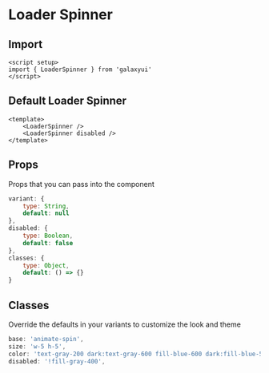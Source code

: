 <script setup>
import LoaderSpinnerExample from './loader/examples/LoaderSpinnerExample.vue'
</script>

# Loader Spinner

## Import
```vue
<script setup>
import { LoaderSpinner } from 'galaxyui'
</script>
```

## Default Loader Spinner

<LoaderSpinnerExample />

```vue
<template>
    <LoaderSpinner />
    <LoaderSpinner disabled />
</template>
```

## Props
Props that you can pass into the component

```js
variant: {
    type: String,
    default: null
},
disabled: {
    type: Boolean,
    default: false
},
classes: {
    type: Object,
    default: () => {}
}
```

## Classes
Override the defaults in your variants to customize the look and theme

```js
base: 'animate-spin',
size: 'w-5 h-5',
color: 'text-gray-200 dark:text-gray-600 fill-blue-600 dark:fill-blue-500',
disabled: '!fill-gray-400',
```